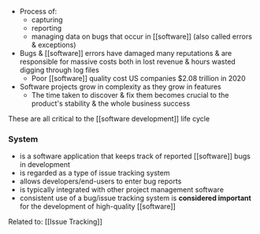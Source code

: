 - Process of:
	- capturing
	- reporting
	- managing data on bugs that occur in [[software]] (also called errors & exceptions)
- Bugs & [[software]] errors have damaged many reputations & are responsible for massive costs both in lost revenue & hours wasted digging through log files
	- Poor [[software]] quality cost US companies $2.08 trillion in 2020
- Software projects grow in complexity as they grow in features
	- The time taken to discover & fix them becomes crucial to the product's stability & the whole business success

These are all critical to the [[software development]] life cycle

### System
- is a software application that keeps track of reported [[software]] bugs in development
- is regarded as a type of issue tracking system
- allows developers/end-users to enter bug reports
- is typically integrated with other project management software
- consistent use of a bug/issue tracking system is **considered important** for the development of high-quality [[software]]

Related to: [[Issue Tracking]]